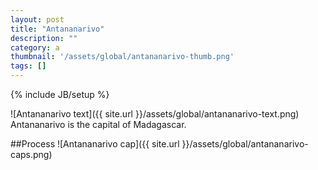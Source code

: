 ```yaml
---
layout: post
title: "Antananarivo"
description: ""
category: a
thumbnail: '/assets/global/antananarivo-thumb.png'
tags: []
---
```

{% include JB/setup %}

![Antananarivo text]({{ site.url }}/assets/global/antananarivo-text.png)
Antananarivo is the capital of Madagascar.

##Process
![Antananarivo cap]({{ site.url }}/assets/global/antananarivo-caps.png)
